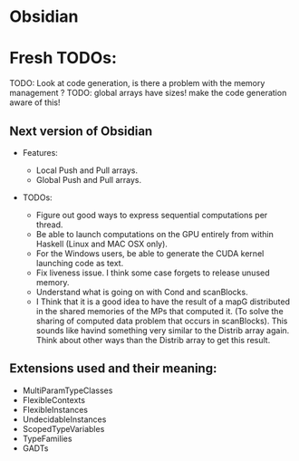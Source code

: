 # Obsidian

# Fresh TODOs:  
  TODO: Look at code generation, is there a problem with the memory management ? 
  TODO: global arrays have sizes! make the code generation aware of this! 
        

## Next version of Obsidian
* Features: 
    * Local Push and Pull arrays.
    * Global Push and Pull arrays. 
 
* TODOs: 
    * Figure out good ways to express sequential computations per thread. 
    * Be able to launch computations on the GPU entirely from within Haskell (Linux and MAC OSX only).
    * For the Windows users, be able to generate the CUDA kernel launching code as text. 
    * Fix liveness issue. I think some case forgets to release unused memory. 
    * Understand what is going on with Cond and scanBlocks. 
    * I Think that it is a good idea to have the result of a mapG 
      distributed in the shared memories of the MPs that computed it. 
      (To solve the sharing of computed data problem that occurs in scanBlocks). 
      This sounds like havind something very similar to the Distrib array again. 
      Think about other ways than the Distrib array to get this result. 
      
       

## Extensions used and their meaning: 
* MultiParamTypeClasses
* FlexibleContexts 
* FlexibleInstances
* UndecidableInstances
* ScopedTypeVariables 
* TypeFamilies
* GADTs 
